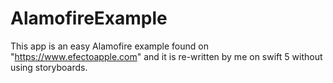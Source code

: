 # AlamofireExample
This app is an easy Alamofire example found on "https://www.efectoapple.com" and it is re-written by me on swift 5 without using storyboards.
